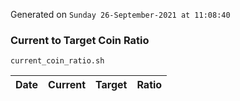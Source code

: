 Generated on `Sunday 26-September-2021 at 11:08:40`

### Current to Target Coin Ratio
`current_coin_ratio.sh`

Date|Current|Target|Ratio
---|---|---|---
